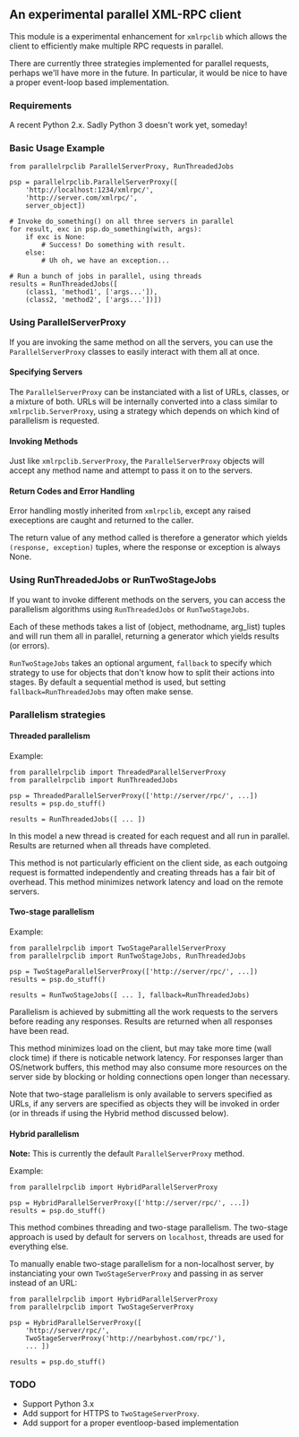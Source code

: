 ## An experimental parallel XML-RPC client

This module is a experimental enhancement for `xmlrpclib` which allows the
client to efficiently make multiple RPC requests in parallel.

There are currently three strategies implemented for parallel requests,
perhaps we'll have more in the future. In particular, it would be nice
to have a proper event-loop based implementation.

### Requirements

A recent Python 2.x.  Sadly Python 3 doesn't work yet, someday!


### Basic Usage Example

    from parallelrpclib ParallelServerProxy, RunThreadedJobs

    psp = parallelrpclib.ParallelServerProxy([
        'http://localhost:1234/xmlrpc/',
        'http://server.com/xmlrpc/',
        server_object])

    # Invoke do_something() on all three servers in parallel
    for result, exc in psp.do_something(with, args):
        if exc is None:
            # Success! Do something with result.
        else:
            # Uh oh, we have an exception...

    # Run a bunch of jobs in parallel, using threads
    results = RunThreadedJobs([
        (class1, 'method1', ['args...']),
        (class2, 'method2', ['args...'])])


### Using ParallelServerProxy

If you are invoking the same method on all the servers, you can use the
`ParallelServerProxy` classes to easily interact with them all at once.

#### Specifying Servers

The `ParallelServerProxy` can be instanciated with a list of URLs,
classes, or a mixture of both. URLs will be internally converted into a
class similar to `xmlrpclib.ServerProxy`, using a strategy which depends
on which kind of parallelism is requested.

#### Invoking Methods

Just like `xmlrpclib.ServerProxy`, the `ParallelServerProxy` objects
will accept any method name and attempt to pass it on to the servers. 

#### Return Codes and Error Handling

Error handling mostly inherited from `xmlrpclib`, except any raised
execeptions are caught and returned to the caller.

The return value of any method called is therefore a generator which
yields `(response, exception)` tuples, where the response or exception
is always None.


### Using RunThreadedJobs or RunTwoStageJobs

If you want to invoke different methods on the servers, you can access
the parallelism algorithms using `RunThreadedJobs` or `RunTwoStageJobs`.

Each of these methods takes a list of (object, methodname, arg_list)
tuples and will run them all in parallel, returning a generator which
yields results (or errors).

`RunTwoStageJobs` takes an optional argument, `fallback` to specify
which strategy to use for objects that don't know how to split their
actions into stages. By default a sequential method is used, but
setting `fallback=RunThreadedJobs` may often make sense.


### Parallelism strategies

#### Threaded parallelism

Example:

    from parallelrpclib import ThreadedParallelServerProxy
    from parallelrpclib import RunThreadedJobs

    psp = ThreadedParallelServerProxy(['http://server/rpc/', ...])
    results = psp.do_stuff()

    results = RunThreadedJobs([ ... ])

In this model a new thread is created for each request and all run in
parallel. Results are returned when all threads have completed.

This method is not particularly efficient on the client side, as each
outgoing request is formatted independently and creating threads has a
fair bit of overhead. This method minimizes network latency and load on
the remote servers.


#### Two-stage parallelism

Example:

    from parallelrpclib import TwoStageParallelServerProxy
    from parallelrpclib import RunTwoStageJobs, RunThreadedJobs

    psp = TwoStageParallelServerProxy(['http://server/rpc/', ...])
    results = psp.do_stuff()

    results = RunTwoStageJobs([ ... ], fallback=RunThreadedJobs)

Parallelism is achieved by submitting all the work requests to the
servers before reading any responses. Results are returned when all
responses have been read.

This method minimizes load on the client, but may take more time (wall
clock time) if there is noticable network latency. For responses larger
than OS/network buffers, this method may also consume more resources on
the server side by blocking or holding connections open longer than
necessary.

Note that two-stage parallelism is only available to servers specified
as URLs, if any servers are specified as objects they will be invoked in
order (or in threads if using the Hybrid method discussed below).


#### Hybrid parallelism

**Note:** This is currently the default `ParallelServerProxy` method.

Example:

    from parallelrpclib import HybridParallelServerProxy

    psp = HybridParallelServerProxy(['http://server/rpc/', ...])
    results = psp.do_stuff()

This method combines threading and two-stage parallelism. The two-stage
approach is used by default for servers on `localhost`, threads are used
for everything else.

To manually enable two-stage parallelism for a non-localhost server,
by instanciating your own `TwoStageServerProxy` and passing in as server
instead of an URL:

    from parallelrpclib import HybridParallelServerProxy
    from parallelrpclib import TwoStageServerProxy

    psp = HybridParallelServerProxy([
        'http://server/rpc/',
        TwoStageServerProxy('http://nearbyhost.com/rpc/'),
        ... ])

    results = psp.do_stuff()


### TODO

   * Support Python 3.x
   * Add support for HTTPS to `TwoStageServerProxy`.
   * Add support for a proper eventloop-based implementation

